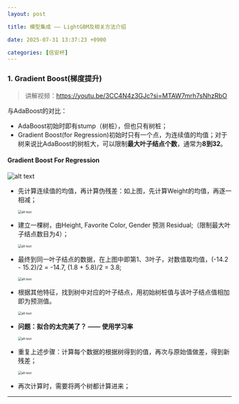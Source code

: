 ```yaml
---
layout: post

title: 模型集成 —— LightGBM及相关方法介绍

date: 2025-07-31 13:37:23 +0900

categories: [信安杯]
---
```


### 1. Gradient Boost(梯度提升)

> 讲解视频：https://youtu.be/3CC4N4z3GJc?si=MTAW7mrh7sNhzRbO

与AdaBoost的对比：

- AdaBoost初始时即有stump（树桩），但也只有树桩；
- Gradient Boost(for Regression)初始时只有一个点，为连续值的均值；对于树来说比AdaBoost的树桩大，可以限制**最大叶子结点个数**，通常为**8到32**。

#### Gradient Boost For Regression

<p>
    <img src="https://hhhi21g.github.io/assets/img/xinan/x9.png" alt="alt text" style="zoom:100%;" />
</p>


- 先计算连续值的均值，再计算伪残差：如上图，先计算Weight的均值，再逐一相减；

  <p>
      <img src="https://hhhi21g.github.io/assets/img/xinan/x10.png" alt="alt text" style="zoom:50%;" />
  </p>

- 建立一棵树，由Height, Favorite Color, Gender 预测 Residual;（限制最大叶子结点数目为4）；

  <p>
      <img src="https://hhhi21g.github.io/assets/img/xinan/x11.png" alt="alt text" style="zoom:50%;" />
  </p>

- 最终到同一叶子结点的数据，在上图中即第1、3叶子，对数值取均值，(-14.2 - 15.2)/2 = -14.7, (1.8 + 5.8)/2 = 3.8;

  <p>
      <img src="https://hhhi21g.github.io/assets/img/xinan/x12.png" alt="alt text" style="zoom:50%;" />
  </p>

- 根据其他特征，找到树中对应的叶子结点，用初始树桩值与该叶子结点值相加即为预测值。

  <p>
      <img src="https://hhhi21g.github.io/assets/img/xinan/x13.png" alt="alt text" style="zoom:50%;" />
  </p>

- **问题：拟合的太完美了？ ——  使用学习率**

  <p>
      <img src="https://hhhi21g.github.io/assets/img/xinan/x14.png" alt="alt text" style="zoom:50%;" />
  </p>

- 重复上述步骤：计算每个数据的根据树得到的值，再次与原始值做差，得到新残差；

  <p>
      <img src="https://hhhi21g.github.io/assets/img/xinan/x14.png" alt="alt text" style="zoom:50%;" />
  </p>

- 再次计算时，需要将两个树都计算进来；


****